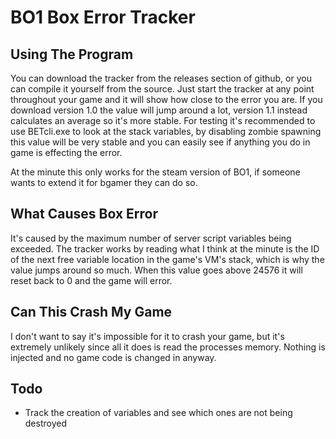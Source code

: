 # BO1 Box Error Tracker

## Using The Program

You can download the tracker from the releases section of github, or you can compile it yourself from the source. Just start the tracker at any point throughout your game and it will show how close to the error you are. If you download version 1.0 the value will jump around a lot, version 1.1 instead calculates an average so it's more stable. For testing it's recommended to use BETcli.exe to look at the stack variables, by disabling zombie spawning this value will be very stable and you can easily see if anything you do in game is effecting the error.

At the minute this only works for the steam version of BO1, if someone wants to extend it for bgamer they can do so.

## What Causes Box Error

It's caused by the maximum number of server script variables being exceeded. The tracker works by reading what I think at the minute is the ID of the next free variable location in the game's VM's stack, which is why the value jumps around so much. When this value goes above 24576 it will reset back to 0 and the game will error.

## Can This Crash My Game

I don't want to say it's impossible for it to crash your game, but it's extremely unlikely since all it does is read the processes memory. Nothing is injected and no game code is changed in anyway.

## Todo

- Track the creation of variables and see which ones are not being destroyed
